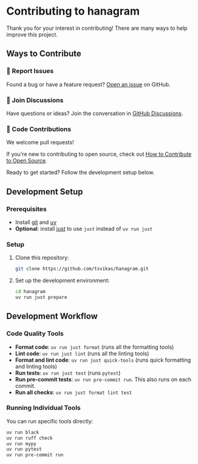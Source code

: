 # Contributing to hanagram

Thank you for your interest in contributing! There are many ways to help improve this project.

## Ways to Contribute

### 🐛 Report Issues

Found a bug or have a feature request? [Open an issue](https://github.com/tsvikas/hanagram/issues/new) on GitHub.

### 💬 Join Discussions

Have questions or ideas? Join the conversation in [GitHub Discussions](https://github.com/tsvikas/hanagram/discussions).

### 🔧 Code Contributions

We welcome pull requests!

If you're new to contributing to open source, check out [How to Contribute to Open Source][how-to-contribute].

Ready to get started? Follow the development setup below.

## Development Setup

### Prerequisites

- Install [git][install-git] and [uv][install-uv]
- **Optional**: install [just][install-just] to use `just` instead of `uv run just`

### Setup

1. Clone this repository:

   ```bash
   git clone https://github.com/tsvikas/hanagram.git
   ```

1. Set up the development environment:

   ```bash
   cd hanagram
   uv run just prepare
   ```

## Development Workflow

### Code Quality Tools

- **Format code**: `uv run just format` (runs all the formatting tools)
- **Lint code**: `uv run just lint` (runs all the linting tools)
- **Format and lint code**: `uv run just quick-tools` (runs quick formatting and linting tools)
- **Run tests**: `uv run just test` (runs `pytest`)
- **Run pre-commit tests**: `uv run pre-commit run`. This also runs on each commit.
- **Run all checks**: `uv run just format lint test`

### Running Individual Tools

You can run specific tools directly:

```bash
uv run black
uv run ruff check
uv run mypy
uv run pytest
uv run pre-commit run
```

[how-to-contribute]: https://opensource.guide/how-to-contribute/
[install-git]: https://git-scm.com/book/en/v2/Getting-Started-Installing-Git
[install-just]: https://just.systems/man/en/
[install-uv]: https://docs.astral.sh/uv/getting-started/installation/
